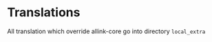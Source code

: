 # Translations
All translation which override allink-core go into directory <code>local_extra</code>
